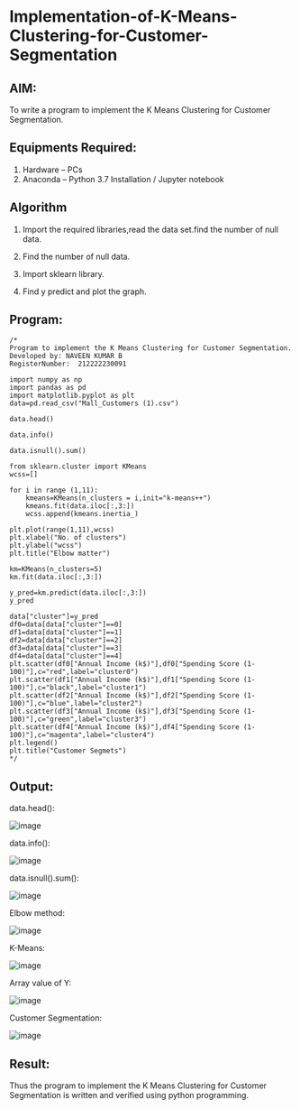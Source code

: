 # Implementation-of-K-Means-Clustering-for-Customer-Segmentation

## AIM:
To write a program to implement the K Means Clustering for Customer Segmentation.

## Equipments Required:
1. Hardware – PCs
2. Anaconda – Python 3.7 Installation / Jupyter notebook

## Algorithm
1. Import the required libraries,read the data set.find the number of null data.

2. Find the number of null data.

3. Import sklearn library.

4. Find y predict and plot the graph.

## Program:
```
/*
Program to implement the K Means Clustering for Customer Segmentation.
Developed by: NAVEEN KUMAR B
RegisterNumber:  212222230091

import numpy as np
import pandas as pd
import matplotlib.pyplot as plt
data=pd.read_csv("Mall_Customers (1).csv")

data.head()

data.info()

data.isnull().sum()

from sklearn.cluster import KMeans
wcss=[]

for i in range (1,11):
    kmeans=KMeans(n_clusters = i,init="k-means++")
    kmeans.fit(data.iloc[:,3:])
    wcss.append(kmeans.inertia_)

plt.plot(range(1,11),wcss)
plt.xlabel("No. of clusters")
plt.ylabel("wcss")
plt.title("Elbow matter")

km=KMeans(n_clusters=5)
km.fit(data.iloc[:,3:])

y_pred=km.predict(data.iloc[:,3:])
y_pred

data["cluster"]=y_pred
df0=data[data["cluster"]==0]
df1=data[data["cluster"]==1]
df2=data[data["cluster"]==2]
df3=data[data["cluster"]==3]
df4=data[data["cluster"]==4]
plt.scatter(df0["Annual Income (k$)"],df0["Spending Score (1-100)"],c="red",label="cluster0")
plt.scatter(df1["Annual Income (k$)"],df1["Spending Score (1-100)"],c="black",label="cluster1")
plt.scatter(df2["Annual Income (k$)"],df2["Spending Score (1-100)"],c="blue",label="cluster2")
plt.scatter(df3["Annual Income (k$)"],df3["Spending Score (1-100)"],c="green",label="cluster3")
plt.scatter(df4["Annual Income (k$)"],df4["Spending Score (1-100)"],c="magenta",label="cluster4")
plt.legend()
plt.title("Customer Segmets")
*/
```

## Output:
data.head():

![image](https://github.com/mrnaviz/Implementation-of-K-Means-Clustering-for-Customer-Segmentation/assets/123350791/059e044b-4948-418e-973c-251cb28b42e9)

data.info():

![image](https://github.com/mrnaviz/Implementation-of-K-Means-Clustering-for-Customer-Segmentation/assets/123350791/b8d2a9d6-fe7a-4e46-a367-b73840d844f7)

data.isnull().sum():

![image](https://github.com/mrnaviz/Implementation-of-K-Means-Clustering-for-Customer-Segmentation/assets/123350791/b0a02a5d-0964-41ac-ba5c-451814bf62c8)

Elbow method:

![image](https://github.com/mrnaviz/Implementation-of-K-Means-Clustering-for-Customer-Segmentation/assets/123350791/1fa17e01-a680-4725-b945-4e26d1f5fd74)

K-Means:

![image](https://github.com/mrnaviz/Implementation-of-K-Means-Clustering-for-Customer-Segmentation/assets/123350791/704b334f-6919-4686-8aed-314376d1e4e7)

Array value of Y:

![image](https://github.com/mrnaviz/Implementation-of-K-Means-Clustering-for-Customer-Segmentation/assets/123350791/9340f76a-53e9-4876-8be8-70ace57183a5)

Customer Segmentation:

![image](https://github.com/mrnaviz/Implementation-of-K-Means-Clustering-for-Customer-Segmentation/assets/123350791/cdc9d504-0246-4f74-b12c-c31e2e6dbf3b)

## Result:
Thus the program to implement the K Means Clustering for Customer Segmentation is written and verified using python programming.
